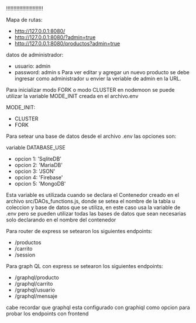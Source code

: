 !!!!!!!!!!!!!!!!!!!!!!!!!

Mapa de rutas:

- http://127.0.0.1:8080/
- http://127.0.0.1:8080/?admin=true
- http://127.0.0.1:8080/productos?admin=true

datos de administrador:
- usuario: admin
- password: admin
s
Para ver editar y agregar un nuevo producto se debe ingresar como administrador u envier la veriable de admin en la URL.


Para inicializar modo FORK o modo CLUSTER en nodemoon se puede utilizar la variable MODE_INIT creada en el archivo.env

MODE_INIT:
 - CLUSTER
 - FORK



Para setear una base de datos desde el archivo .env las opciones son:

variable DATABASE_USE 
-    opcion 1: 'SqliteDB'
-    opcion 2: 'MariaDB'
-    opcion 3: 'JSON'
-    opcion 4: 'Firebase'
-    opcion 5: 'MongoDB'


Esta variable es utilizada cuando se declara el Contenedor
creado en el archivo src/DAOs_functions.js, donde se setea el nombre de la tabla u 
coleccion y base de datos que se utiliza, en este caso usa la variable de .env
pero se pueden utilizar todas las bases de datos que sean necesarias solo declarando en el nombre del contenedor



Para router de express se setearon los siguientes endpoints:

-   /productos
-   /carrito
-   /session

Para graph QL con express se setearon los siguientes endpoints:

-   /graphql/producto
-   /graphql/carrito
-   /graphql/usuario
-   /graphql/mensaje

cabe recordar que graphql esta configurado con graphiql como opcion para probar los endpoints con frontend




